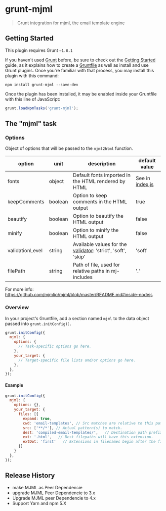 # grunt-mjml

> Grunt integration for mjml, the email template engine

## Getting Started
This plugin requires Grunt `~1.0.1`

If you haven't used [Grunt](http://gruntjs.com/) before, be sure to check out the [Getting Started](http://gruntjs.com/getting-started) guide, as it explains how to create a [Gruntfile](http://gruntjs.com/sample-gruntfile) as well as install and use Grunt plugins. Once you're familiar with that process, you may install this plugin with this command:

```shell
npm install grunt-mjml --save-dev
```

Once the plugin has been installed, it may be enabled inside your Gruntfile with this line of JavaScript:

```js
grunt.loadNpmTasks('grunt-mjml');
```

## The "mjml" task

### Options

Object of options that will be passed to the `mjml2html` function. 

option   | unit   | description  | default value
-------------|--------|--------------|---------------
fonts  | object | Default fonts imported in the HTML rendered by HTML | See in [index.js](https://github.com/mjmlio/mjml/blob/master/packages/mjml-core/src/index.js#L36-L44)
keepComments | boolean | Option to keep comments in the HTML output | true
beautify | boolean | Option to beautify the HTML output | false
minify | boolean | Option to minify the HTML output | false
validationLevel | string | Available values for the [validator](https://github.com/mjmlio/mjml/tree/master/packages/mjml-validator#validating-mjml): 'strict', 'soft', 'skip'  | 'soft'
filePath | string | Path of file, used for relative paths in mj-includes | '.'

For more info: https://github.com/mjmlio/mjml/blob/master/README.md#inside-nodejs


### Overview
In your project's Gruntfile, add a section named `mjml` to the data object passed into `grunt.initConfig()`.

```js
grunt.initConfig({
  mjml: {
    options: {
      // Task-specific options go here.
    },
    your_target: {
      // Target-specific file lists and/or options go here.
    },
  },
});
```

#### Example

```js
grunt.initConfig({
  mjml: {
    options: {},
    your_target: {
      files: [{
        expand: true,
        cwd: 'email-templates', // Src matches are relative to this path.
        src: ['**/*'], // Actual pattern(s) to match.
        dest: 'compiled-email-templates/',   // Destination path prefix.
        ext: '.html',   // Dest filepaths will have this extension.
        extDot: 'first'   // Extensions in filenames begin after the first dot
      }]
    }
  },
});
```

## Release History
- make MJML as Peer Dependencie
- upgrade MJML Peer Dependencie to 3.x
- Upgrade MJML peer Dependencie to 4.x
- Support Yarn and npm 5.X
